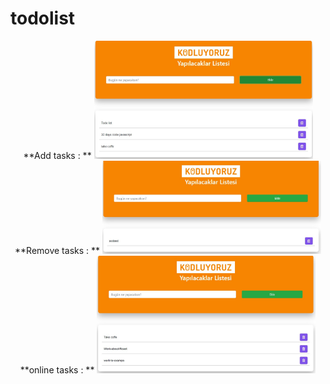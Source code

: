 # todolist

<p align="center">
  **Add tasks : **
   <img src="https://github.com/FurkanDin/todolist/blob/master/css/Screenshot%202022-02-02%20174933.jpg" width="350" alt="accessibility text"><br/>
    **Remove tasks : **
   <img src="https://github.com/FurkanDin/todolist/blob/master/css/Screenshot%202022-02-02%20174517.jpg" width="350" title="hover text"><br/>
    **online tasks : **
   <img src="https://github.com/FurkanDin/todolist/blob/master/css/Screenshot%202022-02-02%20175055.jpg" width="350" alt="accessibility text">
</p>
